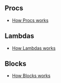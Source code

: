 ## Procs

* [How Procs works](036_procs.rb)

## Lambdas

* [How Lambdas works](036_lambda.rb)

## Blocks

* [How Blocks works](036_blocks.rb)
